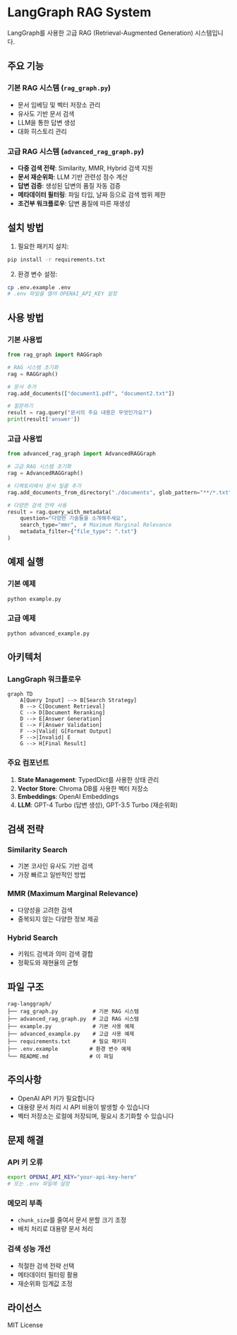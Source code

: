 # LangGraph RAG System

LangGraph를 사용한 고급 RAG (Retrieval-Augmented Generation) 시스템입니다.

## 주요 기능

### 기본 RAG 시스템 (`rag_graph.py`)
- 문서 임베딩 및 벡터 저장소 관리
- 유사도 기반 문서 검색
- LLM을 통한 답변 생성
- 대화 히스토리 관리

### 고급 RAG 시스템 (`advanced_rag_graph.py`)
- **다중 검색 전략**: Similarity, MMR, Hybrid 검색 지원
- **문서 재순위화**: LLM 기반 관련성 점수 계산
- **답변 검증**: 생성된 답변의 품질 자동 검증
- **메타데이터 필터링**: 파일 타입, 날짜 등으로 검색 범위 제한
- **조건부 워크플로우**: 답변 품질에 따른 재생성

## 설치 방법

1. 필요한 패키지 설치:
```bash
pip install -r requirements.txt
```

2. 환경 변수 설정:
```bash
cp .env.example .env
# .env 파일을 열어 OPENAI_API_KEY 설정
```

## 사용 방법

### 기본 사용법

```python
from rag_graph import RAGGraph

# RAG 시스템 초기화
rag = RAGGraph()

# 문서 추가
rag.add_documents(["document1.pdf", "document2.txt"])

# 질문하기
result = rag.query("문서의 주요 내용은 무엇인가요?")
print(result['answer'])
```

### 고급 사용법

```python
from advanced_rag_graph import AdvancedRAGGraph

# 고급 RAG 시스템 초기화
rag = AdvancedRAGGraph()

# 디렉토리에서 문서 일괄 추가
rag.add_documents_from_directory("./documents", glob_pattern="**/*.txt")

# 다양한 검색 전략 사용
result = rag.query_with_metadata(
    question="다양한 기술들을 소개해주세요",
    search_type="mmr",  # Maximum Marginal Relevance
    metadata_filter={"file_type": ".txt"}
)
```

## 예제 실행

### 기본 예제
```bash
python example.py
```

### 고급 예제
```bash
python advanced_example.py
```

## 아키텍처

### LangGraph 워크플로우

```mermaid
graph TD
    A[Query Input] --> B[Search Strategy]
    B --> C[Document Retrieval]
    C --> D[Document Reranking]
    D --> E[Answer Generation]
    E --> F[Answer Validation]
    F -->|Valid| G[Format Output]
    F -->|Invalid| E
    G --> H[Final Result]
```

### 주요 컴포넌트

1. **State Management**: TypedDict를 사용한 상태 관리
2. **Vector Store**: Chroma DB를 사용한 벡터 저장소
3. **Embeddings**: OpenAI Embeddings
4. **LLM**: GPT-4 Turbo (답변 생성), GPT-3.5 Turbo (재순위화)

## 검색 전략

### Similarity Search
- 기본 코사인 유사도 기반 검색
- 가장 빠르고 일반적인 방법

### MMR (Maximum Marginal Relevance)
- 다양성을 고려한 검색
- 중복되지 않는 다양한 정보 제공

### Hybrid Search
- 키워드 검색과 의미 검색 결합
- 정확도와 재현율의 균형

## 파일 구조

```
rag-langgraph/
├── rag_graph.py           # 기본 RAG 시스템
├── advanced_rag_graph.py  # 고급 RAG 시스템
├── example.py             # 기본 사용 예제
├── advanced_example.py    # 고급 사용 예제
├── requirements.txt       # 필요 패키지
├── .env.example          # 환경 변수 예제
└── README.md             # 이 파일
```

## 주의사항

- OpenAI API 키가 필요합니다
- 대용량 문서 처리 시 API 비용이 발생할 수 있습니다
- 벡터 저장소는 로컬에 저장되며, 필요시 초기화할 수 있습니다

## 문제 해결

### API 키 오류
```bash
export OPENAI_API_KEY="your-api-key-here"
# 또는 .env 파일에 설정
```

### 메모리 부족
- `chunk_size`를 줄여서 문서 분할 크기 조정
- 배치 처리로 대용량 문서 처리

### 검색 성능 개선
- 적절한 검색 전략 선택
- 메타데이터 필터링 활용
- 재순위화 임계값 조정

## 라이선스

MIT License
